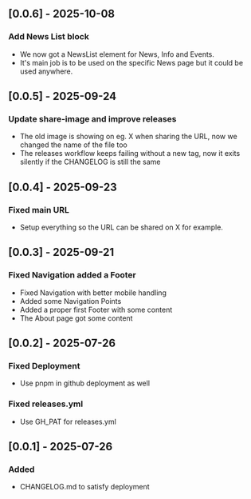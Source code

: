 ## [0.0.6] - 2025-10-08

### Add News List block

- We now got a NewsList element for News, Info and Events.
- It's main job is to be used on the specific News page but it could be used anywhere.

## [0.0.5] - 2025-09-24

### Update share-image and improve releases

- The old image is showing on eg. X when sharing the URL, now we changed the name of the file too
- The releases workflow keeps failing without a new tag, now it exits silently if the CHANGELOG is still the same

## [0.0.4] - 2025-09-23

### Fixed main URL

- Setup everything so the URL can be shared on X for example.

## [0.0.3] - 2025-09-21

### Fixed Navigation added a Footer

- Fixed Navigation with better mobile handling
- Added some Navigation Points
- Added a proper first Footer with some content
- The About page got some content

## [0.0.2] - 2025-07-26

### Fixed Deployment

- Use pnpm in github deployment as well

### Fixed releases.yml

- Use GH_PAT for releases.yml

## [0.0.1] - 2025-07-26

### Added

- CHANGELOG.md to satisfy deployment
